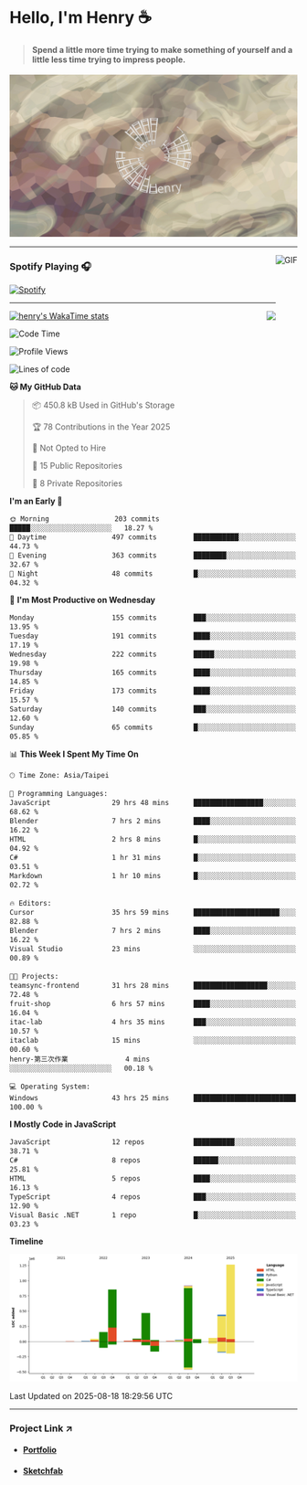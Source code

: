# Hello, I'm Henry :coffee:

> #### Spend a little more time trying to make something of yourself and a little less time trying to impress people.
 
![](./images/cover.jpg)

---

<img align="right" alt="GIF" height="170px" src="https://media.giphy.com/media/J5B1Y8QZnzXXbLQIBu/giphy.gif" />

### Spotify Playing 🎧

[![Spotify](https://spotify-recently-played-beta.vercel.app/api/spotify)](https://open.spotify.com/user/31uznrpamxhroyd2bt7xchxgnhce)

---

<img align="right" src="https://github-readme-stats.vercel.app/api/top-langs/?username=henry5720&theme=tokyonight&hide_title=false" />

[![henry's WakaTime stats](https://github-readme-stats.vercel.app/api/wakatime?username=@henry5720&layout=compact)](https://github.com/anuraghazra/github-readme-stats)

<!--START_SECTION:waka-->
![Code Time](http://img.shields.io/badge/Code%20Time-271%20hrs%2037%20mins-blue)

![Profile Views](http://img.shields.io/badge/Profile%20Views-1-blue)

![Lines of code](https://img.shields.io/badge/From%20Hello%20World%20I%27ve%20Written-4.3%20million%20lines%20of%20code-blue)

**🐱 My GitHub Data** 

> 📦 450.8 kB Used in GitHub's Storage 
 > 
> 🏆 78 Contributions in the Year 2025
 > 
> 🚫 Not Opted to Hire
 > 
> 📜 15 Public Repositories 
 > 
> 🔑 8 Private Repositories 
 > 
**I'm an Early 🐤** 

```text
🌞 Morning                203 commits         █████░░░░░░░░░░░░░░░░░░░░   18.27 % 
🌆 Daytime                497 commits         ███████████░░░░░░░░░░░░░░   44.73 % 
🌃 Evening                363 commits         ████████░░░░░░░░░░░░░░░░░   32.67 % 
🌙 Night                  48 commits          █░░░░░░░░░░░░░░░░░░░░░░░░   04.32 % 
```
📅 **I'm Most Productive on Wednesday** 

```text
Monday                   155 commits         ███░░░░░░░░░░░░░░░░░░░░░░   13.95 % 
Tuesday                  191 commits         ████░░░░░░░░░░░░░░░░░░░░░   17.19 % 
Wednesday                222 commits         █████░░░░░░░░░░░░░░░░░░░░   19.98 % 
Thursday                 165 commits         ████░░░░░░░░░░░░░░░░░░░░░   14.85 % 
Friday                   173 commits         ████░░░░░░░░░░░░░░░░░░░░░   15.57 % 
Saturday                 140 commits         ███░░░░░░░░░░░░░░░░░░░░░░   12.60 % 
Sunday                   65 commits          █░░░░░░░░░░░░░░░░░░░░░░░░   05.85 % 
```


📊 **This Week I Spent My Time On** 

```text
🕑︎ Time Zone: Asia/Taipei

💬 Programming Languages: 
JavaScript               29 hrs 48 mins      █████████████████░░░░░░░░   68.62 % 
Blender                  7 hrs 2 mins        ████░░░░░░░░░░░░░░░░░░░░░   16.22 % 
HTML                     2 hrs 8 mins        █░░░░░░░░░░░░░░░░░░░░░░░░   04.92 % 
C#                       1 hr 31 mins        █░░░░░░░░░░░░░░░░░░░░░░░░   03.51 % 
Markdown                 1 hr 10 mins        █░░░░░░░░░░░░░░░░░░░░░░░░   02.72 % 

🔥 Editors: 
Cursor                   35 hrs 59 mins      █████████████████████░░░░   82.88 % 
Blender                  7 hrs 2 mins        ████░░░░░░░░░░░░░░░░░░░░░   16.22 % 
Visual Studio            23 mins             ░░░░░░░░░░░░░░░░░░░░░░░░░   00.89 % 

🐱‍💻 Projects: 
teamsync-frontend        31 hrs 28 mins      ██████████████████░░░░░░░   72.48 % 
fruit-shop               6 hrs 57 mins       ████░░░░░░░░░░░░░░░░░░░░░   16.04 % 
itac-lab                 4 hrs 35 mins       ███░░░░░░░░░░░░░░░░░░░░░░   10.57 % 
itaclab                  15 mins             ░░░░░░░░░░░░░░░░░░░░░░░░░   00.60 % 
henry-第三次作業              4 mins              ░░░░░░░░░░░░░░░░░░░░░░░░░   00.18 % 

💻 Operating System: 
Windows                  43 hrs 25 mins      █████████████████████████   100.00 % 
```

**I Mostly Code in JavaScript** 

```text
JavaScript               12 repos            ██████████░░░░░░░░░░░░░░░   38.71 % 
C#                       8 repos             ██████░░░░░░░░░░░░░░░░░░░   25.81 % 
HTML                     5 repos             ████░░░░░░░░░░░░░░░░░░░░░   16.13 % 
TypeScript               4 repos             ███░░░░░░░░░░░░░░░░░░░░░░   12.90 % 
Visual Basic .NET        1 repo              █░░░░░░░░░░░░░░░░░░░░░░░░   03.23 % 
```



**Timeline**

![Lines of Code chart](https://raw.githubusercontent.com/henry5720/henry5720/main/assets/bar_graph.png)


 Last Updated on 2025-08-18 18:29:56 UTC
<!--END_SECTION:waka-->

---

### Project Link ↗️

- #### [Portfolio](https://drive.google.com/file/d/1kb96bzn4Bhdb4pImsUvKz9Oi9cx455D2/view?usp=drivesdk)
- #### [Sketchfab](https://sketchfab.com/henry4294967296/models)

